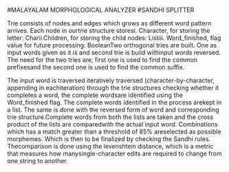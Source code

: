 #MALAYALAM MORPHOLOGICAL ANALYZER
#SANDHI SPLITTER

Trie consists of nodes and edges which grows as different word pattern arrives. Each node in ourtrie structure storesi. Character, for storing the letter: Charii.Children, for storing the child nodes: Listiii. Word_finished, flag value for future processing: BooleanTwo orthogonal tries are built.  One as input words given as it is and second trie is build withinput words reversed. The need for the two tries are, first one is used to find the common prefixesand the second one is used to find the common suffix.


The input word is traversed iteratively traversed (character-by-character, appending in eachiteration) through the trie structures checking whether it completes a word, the complete wordsare identified using the Word_finished flag. The complete words identified in the process arekept in a list. The same is done with the reversed form of word and corresponding trie structure.Complete words from both the lists are taken and the cross product of the lists are comparedwith the actual input word. Combinations which has a match greater than a threshold of 85% areselected as possible morphemes. Which is then to be finalized by checking the Sandhi rules. Thecomparison is done using the levenshtein distance, which is a metric that measures how manysingle-character edits are required to change from one string to another.
